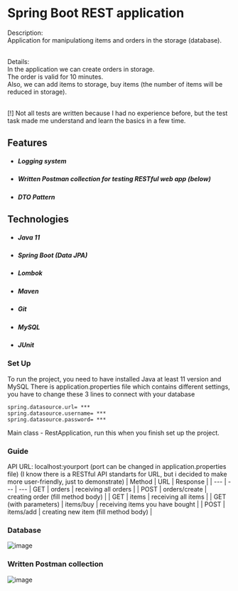 # Spring Boot REST application

Description:<br>
Application for manipulationg items and orders in the storage (database).<br><br>

Details:<br>
In the application we can create orders in storage.<br>
The order is valid for 10 minutes.<br>
Also, we can add items to storage, buy items (the number of items will be reduced in storage).<br><br>

[!] Not all tests are written because I had no experience before, but the test task made me understand and learn the basics in a few time. <br>

## Features
- ##### Logging system
- ##### Written Postman collection for testing RESTful web app (below)
- ##### DTO Pattern


## Technologies
- ##### Java 11
- ##### Spring Boot (Data JPA)
- ##### Lombok
- ##### Maven
- ##### Git
- ##### MySQL
- ##### JUnit


### Set Up
To run the project, you need to have installed Java at least 11 version and MySQL
There is application.properties file which contains different settings, you have to change these 3 lines to connect with your database
```
spring.datasource.url= ***
spring.datasource.username= ***
spring.datasource.password= ***
```

Main class - RestApplication, run this when you finish set up the project.

### Guide
API URL: localhost:yourport (port can be changed in application.properties file)
(I know there is a RESTful API standarts for URL, but i decided to make more user-friendly, just to demonstrate)
| Method   |     URL   |   Response    |
| ---      | ---       | ---
| GET      |     orders      |      receiving all orders        |
| POST     |     orders/create      |     creating order (fill method body)       |
| GET      |     items      |      receiving all items        |
| GET (with parameters)     |     items/buy      |      receiving items you have bought      |
| POST      |     items/add     |     creating new item (fill method body)        |

### Database

![image](https://i.ibb.co/R7Tbjg0/Screenshot-19.png)


### Written Postman collection
![image](https://i.ibb.co/Fq0tGsz/Screenshot-21.png)
